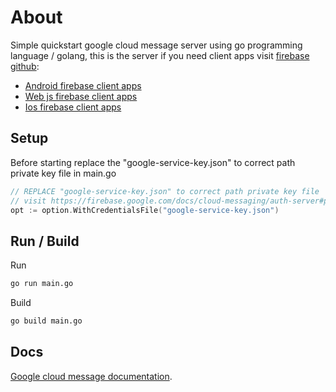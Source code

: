 # About

Simple quickstart google cloud message server using go programming language / golang, this is
the server if you need client apps visit [firebase github](https://github.com/firebase):

- [Android firebase client apps](https://github.com/firebase/quickstart-android)
- [Web js firebase client apps](https://github.com/firebase/quickstart-js)
- [Ios firebase client apps](https://github.com/firebase/quickstart-ios)

## Setup

Before starting replace the "google-service-key.json" to correct path private key file in main.go

```go
// REPLACE "google-service-key.json" to correct path private key file
// visit https://firebase.google.com/docs/cloud-messaging/auth-server#provide-credentials-manually
opt := option.WithCredentialsFile("google-service-key.json")
```

## Run / Build

Run

```bash
go run main.go
```

Build

```bash
go build main.go
```

## Docs

 [Google cloud message documentation](https://firebase.google.com/docs/cloud-messaging/).
